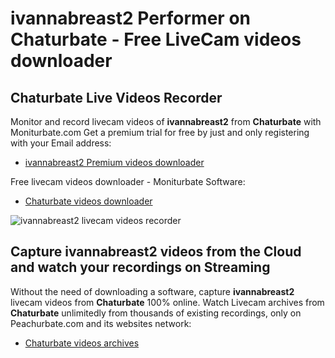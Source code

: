 # ivannabreast2 Performer on Chaturbate - Free LiveCam videos downloader

## Chaturbate Live Videos Recorder

Monitor and record livecam videos of **ivannabreast2** from **Chaturbate** with Moniturbate.com
Get a premium trial for free by just and only registering with your Email address:
* [ivannabreast2 Premium videos downloader](https://moniturbate.com/request-demo-licence-key.html)

Free livecam videos downloader - Moniturbate Software:
* [Chaturbate videos downloader](https://moniturbate.com/moniturbate-download-software.html)

![ivannabreast2 livecam videos recorder](https://peachurnet.com/templates/moniturbate-software.png)


## Capture ivannabreast2 videos from the Cloud and watch your recordings on Streaming

Without the need of downloading a software, capture **ivannabreast2** livecam videos from **Chaturbate** 100% online.
Watch Livecam archives from **Chaturbate** unlimitedly from thousands of existing recordings, only on Peachurbate.com and its websites network:
* [Chaturbate videos archives](https://peachurnet.com/)